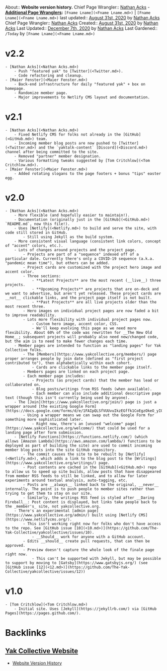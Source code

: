 About:: __Website version history.__
Chief Page Wrangler:: [Nathan Acks](<Nathan Acks.md>)
    - **[Additional Page Wranglers](<Additional Page Wranglers.md>):** `[Fname Lname](<Fname Lname.md>)` | `[Fname Lname](<Fname Lname.md>)`
last updated:: [August 31st, 2020](<August 31st, 2020.md>) by [Nathan Acks](<Nathan Acks.md>)
Chief Page Wrangler:: [Nathan Acks](<Nathan Acks.md>)
Created:: [August 31st, 2020](<August 31st, 2020.md>) by [Nathan Acks](<Nathan Acks.md>)
Last Updated:: [December 7th, 2020](<December 7th, 2020.md>) by [Nathan Acks](<Nathan Acks.md>)
Last Gardened:: `/Today` by `[Fname Lname](<Fname Lname.md>)`
# v2.2
    - [Nathan Acks](<Nathan Acks.md>)
        - Push "featured yak" to [Twitter](<Twitter.md>).
        - Code refactoring and cleanup.
    - [Maier Fenster](<Maier Fenster.md>)
        - Back-end infrastructure for daily "featured yak" + box on homepage.
        - Randomize member page.
        - Major improvements to Netlify CMS layout and documentation.
# v2.1
    - [Nathan Acks](<Nathan Acks.md>)
        - Fixed Netlify CMS for folks not already in the [GitHub](<GitHub.md>) team.
        - Incoming member blog posts are now pushed to [Twitter](<Twitter.md>) and the `yaktalk-content` [Discord](<Discord.md>) channel after being committed to the site.
        - Removed "partner" member designation.
        - Various formatting tweaks suggested by [Tom Critchlow](<Tom Critchlow.md>).
    - [Maier Fenster](<Maier Fenster.md>)
        - Added rotating slogans to the page footers + bonus "tips" easter egg.
# v2.0
    - [Nathan Acks](<Nathan Acks.md>)
        - More flexible (and hopefully easier to maintain!).
        - Documentation (originally just in the [GitHub](<GitHub.md>) `README.md`, now this file!).
        - Uses [Netlify](<Netlify.md>) to build and serve the site, with code still stored in GitHub.
            - Still using Jekyll as the build system.
        - More consistent visual language (consistent link colors, concept of "accent" colors, etc.).
        - Lots of changes around projects and the project page.
            - Projects are part of a "sequence" indexed off of a particular date. Currently there's only a COVID-19 sequence (a.k.a. "pandemic mean time"), but others can be added.
            - Project cards are customized with the project hero image and accent color.
            - Three sections:
                - **Latest Projects** are the most recent (__live__) three projects.
                - **Upcoming Projects** are projects that are on-deck and we want to advertise, but aren't yet released. These project cards are __not__ clickable links, and the project page itself is not built.
                - **Past Projects** are all live projects older than the most recent three.
            - Hero images on individual project pages are now faded a bit to improve readability.
            - Lots more flexibility with individual project pages now.
                - Custom hero image, accent color, CSS.
                - We'll keep evolving this page as we need more flexibility. About 60% of the code was rewritten for __The New Old Home__; subsequent projects will probably also need new/changed code, but the aim is to need to make fewer changes each time.
        - Member pages are intended to function as "landing pages" for Yak Collective folks.
            - The [Members](https://www.yakcollective.org/members/) page proper arranges people by join date (defined as "first project contributed to"), then alphabetically within each cohort.
                - Cards are clickable links to the member page itself.
            - Members pages are linked on each project page.
            - Each member page includes:
                - Projects (as project cards) that the member has lead or collaborated on.
                - Blog posts/writings from RSS feeds (when available).
                - Each member can also include additional descriptive page text (though this isn't currently being used by anyone).
        - The [Join](https://www.yakcollective.org/join/) page is just a wrapper around [the existing Google Form](https://docs.google.com/forms/d/e/1FAIpQLSfVUUvuIkzEGffk1CoEgzOkeO_yI05Nuw6zU3H1TNLmiQOf7g/viewform).
            - Using a wrapper means we can swap out the Google Form for something more sophisticated later.
                - Right now, there's an [unused "welcome" page](https://www.yakcollective.org/welcome/) that could be used for a landing page after form submission.
        - [Netlify Functions](https://functions.netlify.com/) (which allows [Amazon Lambda](https://aws.amazon.com/lambda/) functions to be deployed as part of building the site) are used to commit incoming member blog posts into the site GitHub repository.
            - The commit causes the site to be rebuilt by [Netlify](<Netlify.md>), which adds a link to the blog post to the [Writings](https://www.yakcollective.org/writings/) page.
            - Post contents are cached in the [GitHub](<GitHub.md>) repo to allow us to speed up site builds, allow posts that have disappeared from member RSS feeds to still be linked, and to allow for later experiments around textual analysis, auto-tagging, etc.
            - Posts are __always__ linked back to the original, __never__ internally. The point is to push people to member sites rather than trying to get them to stay on our site.
            - Similarly, the writings RSS feed is styled after __Daring Fireball__: Post content is displayed, but links take people back to the _member's_ site, not yakcollective.org.
        - There's an experimental [admin page](https://www.yakcollective.org/admin/) built using [Netlify CMS](https://www.netlifycms.org/).
            - This isn't working right now for folks who don't have access to the repo. See [GitHub issue [10](<10.md>)](https://github.com/The-Yak-Collective/yakcollective/issues/10).
                - __Should__ work for anyone with a GitHub account.
            - Edits __should__ create pull requests, that can then be approved.
            - Preview doesn't capture the whole look of the finale page right now.
                - This can't be supported with Jekyll, but may be possible to support by moving to [Gatsby](https://www.gatsbyjs.org/) (see [GitHub issue [12](<12.md>)](https://github.com/The-Yak-Collective/yakcollective/issues/12))
# v1.0
    - [Tom Critchlow](<Tom Critchlow.md>)
        - Initial site. Uses [Jekyll](https://jekyllrb.com/) via [GitHub Pages](https://pages.github.com/).

# Backlinks
## [Yak Collective Website](<Yak Collective Website.md>)
- [Website Version History](<Website Version History.md>)

